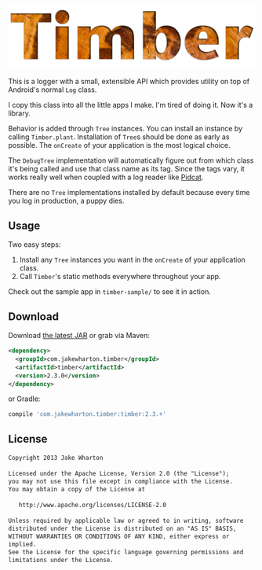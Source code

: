 ![Timber](logo.png)

This is a logger with a small, extensible API which provides utility on top of Android's normal
`Log` class.

I copy this class into all the little apps I make. I'm tired of doing it. Now it's a library.

Behavior is added through `Tree` instances. You can install an instance by calling `Timber.plant`.
Installation of `Tree`s should be done as early as possible. The `onCreate` of your application is
the most logical choice.

The `DebugTree` implementation will automatically figure out from which class it's being called and
use that class name as its tag. Since the tags vary, it works really well when coupled with a log
reader like [Pidcat][1].

There are no `Tree` implementations installed by default because every time you log in production, a
puppy dies.


Usage
-----

Two easy steps:

 1. Install any `Tree` instances you want in the `onCreate` of your application class.
 2. Call `Timber`'s static methods everywhere throughout your app.

Check out the sample app in `timber-sample/` to see it in action.


Download
--------

Download [the latest JAR][2] or grab via Maven:

```xml
<dependency>
  <groupId>com.jakewharton.timber</groupId>
  <artifactId>timber</artifactId>
  <version>2.3.0</version>
</dependency>
```
or Gradle:
```groovy
compile 'com.jakewharton.timber:timber:2.3.+'
```


License
-------

    Copyright 2013 Jake Wharton

    Licensed under the Apache License, Version 2.0 (the "License");
    you may not use this file except in compliance with the License.
    You may obtain a copy of the License at

       http://www.apache.org/licenses/LICENSE-2.0

    Unless required by applicable law or agreed to in writing, software
    distributed under the License is distributed on an "AS IS" BASIS,
    WITHOUT WARRANTIES OR CONDITIONS OF ANY KIND, either express or implied.
    See the License for the specific language governing permissions and
    limitations under the License.



 [1]: http://github.com/JakeWharton/pidcat/
 [2]: http://repository.sonatype.org/service/local/artifact/maven/redirect?r=central-proxy&g=com.jakewharton.timber&a=timber&v=LATEST
 [3]: http://square.github.io/dagger/
 [4]: http://jakewharton.github.io/butterknife/
